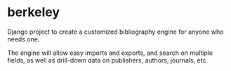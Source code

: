 # berkeley
Django project to create a customized bibliography engine for anyone who needs one.

The engine will allow easy imports and exports, and search on multiple fields, as well as drill-down data on publishers, authors, journals, etc.
